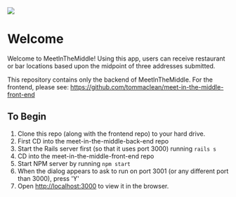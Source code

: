 <img src="https://i.imgur.com/BqXmkN4.png" />

# Welcome

Welcome to MeetInTheMiddle! Using this app, users can receive restaurant or bar locations based upon the midpoint of three addresses submitted.

This repository contains only the backend of MeetInTheMiddle. For the frontend, please see:
https://github.com/tommaclean/meet-in-the-middle-front-end

## To Begin

1. Clone this repo (along with the frontend repo) to your hard drive.
2. First CD into the meet-in-the-middle-back-end repo
3. Start the Rails server first (so that it uses port 3000) running `rails s`
4. CD into the meet-in-the-middle-front-end repo
5. Start NPM server by running `npm start`
6. When the dialog appears to ask to run on port 3001 (or any different port than 3000), press 'Y'
7. Open [http://localhost:3000](http://localhost:3000) to view it in the browser.



